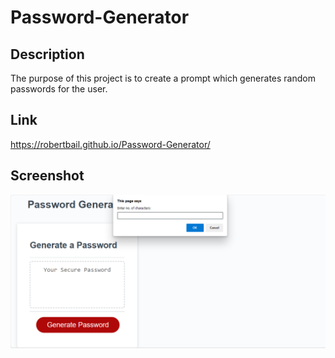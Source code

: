 # Password-Generator
## Description
The purpose of this project is to create a prompt which generates random passwords for the user.
## Link
https://robertbail.github.io/Password-Generator/
## Screenshot
![alt text](images/password-generator-screenshot.png)